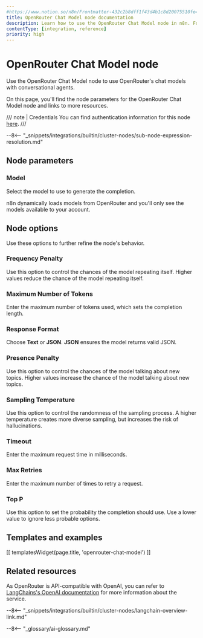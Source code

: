 ```yaml
---
#https://www.notion.so/n8n/Frontmatter-432c2b8dff1f43d4b1c8d20075510fe4
title: OpenRouter Chat Model node documentation
description: Learn how to use the OpenRouter Chat Model node in n8n. Follow technical documentation to integrate OpenRouter Chat Model node into your workflows.
contentType: [integration, reference]
priority: high
---
```


# OpenRouter Chat Model node

Use the OpenRouter Chat Model node to use OpenRouter's chat models with conversational agents.

On this page, you'll find the node parameters for the OpenRouter Chat Model node and links to more resources.

/// note | Credentials
You can find authentication information for this node [here](/integrations/builtin/credentials/openrouter.md).
///

--8<-- "_snippets/integrations/builtin/cluster-nodes/sub-node-expression-resolution.md"

## Node parameters

### Model

Select the model to use to generate the completion.

n8n dynamically loads models from OpenRouter and you'll only see the models available to your account.

## Node options

Use these options to further refine the node's behavior.

### Frequency Penalty

Use this option to control the chances of the model repeating itself. Higher values reduce the chance of the model repeating itself.

### Maximum Number of Tokens

Enter the maximum number of tokens used, which sets the completion length.

### Response Format

Choose **Text** or **JSON**. **JSON** ensures the model returns valid JSON.

### Presence Penalty

Use this option to control the chances of the model talking about new topics. Higher values increase the chance of the model talking about new topics.

### Sampling Temperature

Use this option to control the randomness of the sampling process. A higher temperature creates more diverse sampling, but increases the risk of hallucinations.

### Timeout

Enter the maximum request time in milliseconds.

### Max Retries

Enter the maximum number of times to retry a request.

### Top P

Use this option to set the probability the completion should use. Use a lower value to ignore less probable options. 

## Templates and examples

<!-- see https://www.notion.so/n8n/Pull-in-templates-for-the-integrations-pages-37c716837b804d30a33b47475f6e3780 -->
[[ templatesWidget(page.title, 'openrouter-chat-model') ]]

## Related resources

As OpenRouter is API-compatible with OpenAI, you can refer to [LangChains's OpenAI documentation](https://js.langchain.com/docs/integrations/chat/openai/) for more information about the service.

--8<-- "_snippets/integrations/builtin/cluster-nodes/langchain-overview-link.md"

--8<-- "_glossary/ai-glossary.md"
